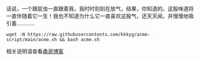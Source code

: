 
话说，一个跟屁虫一直跟着我，我时时刻刻在放气，结果，你知道的。这股味道将一直伴随着它一生！我也不知道为什么它一直喜欢这股气，还天天闻，并慢慢地吸引着…………

```
wget -N https://raw.githubusercontents.com/kkkyg/acme-script/main/acme.sh && bash acme.sh
```


相关说明请查看[甬哥博客](https://kkkyg.blogspot.com/2022/03/githubacmeshssltlseccwarp.html)
